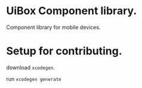 # UiBox Component library.

Component library for mobile devices.

# Setup for contributing.

download `xcodegen`.

run `xcodegen generate`
